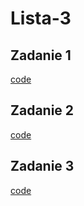 # Lista-3

## Zadanie 1

[code](z1/main.py)

## Zadanie 2

[code](z2/main.py)

## Zadanie 3

[code](z3/main.py)
